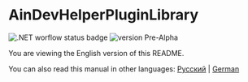 # AinDevHelperPluginLibrary

![.NET worflow status badge](https://github.com/AllineedRu/AinDevHelperPluginLibrary/actions/workflows/dotnet.yml/badge.svg?branch=master)
![version Pre-Alpha](https://img.shields.io/badge/version-Pre--Alpha-red)

You are viewing the English version of this README.

You can also read this manual in other languages: [Русский](README-ru.md) | [German](README-de.md)
